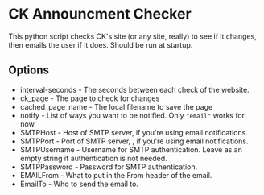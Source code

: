 # CK Announcment Checker

This python script checks CK's site (or any site, really) to see if it changes, then emails the user if it does.
Should be run at startup.

## Options
* interval-seconds - The seconds between each check of the website.
* ck_page - The page to check for changes
* cached_page_name - The local filename to save the page
* notify - List of ways you want to be notified. Only `"email"` works for now.
* SMTPHost - Host of SMTP server, if you're using email notifications.
* SMTPPort - Port of SMTP server, , if you're using email notifications.
* SMTPUsername - Username for SMTP authentication. Leave as an empty string if authentication is not needed.
* SMTPPassword - Password for SMTP authentication.
* EMAILFrom - What to put in the From header of the email.
* EmailTo - Who to send the email to.
